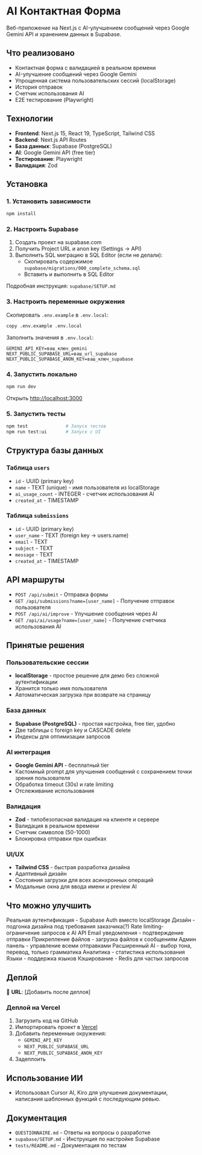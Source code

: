 # AI Контактная Форма

Веб-приложение на Next.js с AI-улучшением сообщений через Google Gemini API и хранением данных в Supabase.

## Что реализовано

- Контактная форма с валидацией в реальном времени
- AI-улучшение сообщений через Google Gemini
- Упрощенная система пользовательских сессий (localStorage)
- История отправок
- Счетчик использования AI
- E2E тестирование (Playwright)

## Технологии

- **Frontend**: Next.js 15, React 19, TypeScript, Tailwind CSS
- **Backend**: Next.js API Routes
- **База данных**: Supabase (PostgreSQL)
- **AI**: Google Gemini API (free tier)
- **Тестирование**: Playwright
- **Валидация**: Zod

## Установка

### 1. Установить зависимости

```bash
npm install
```

### 2. Настроить Supabase

1. Создать проект на supabase.com
2. Получить Project URL и anon key (Settings → API)
3. Выполнить SQL миграцию в SQL Editor (если не делали):
   - Скопировать содержимое `supabase/migrations/000_complete_schema.sql`
   - Вставить и выполнить в SQL Editor

Подробная инструкция: `supabase/SETUP.md`

### 3. Настроить переменные окружения

Скопировать `.env.example` в `.env.local`:

```bash
copy .env.example .env.local
```

Заполнить значения в `.env.local`:

```env
GEMINI_API_KEY=ваш_ключ_gemini
NEXT_PUBLIC_SUPABASE_URL=ваш_url_supabase
NEXT_PUBLIC_SUPABASE_ANON_KEY=ваш_ключ_supabase
```

### 4. Запустить локально

```bash
npm run dev
```

Открыть [http://localhost:3000](http://localhost:3000)

### 5. Запустить тесты

```bash
npm test              # Запуск тестов
npm run test:ui       # Запуск с UI
```

## Структура базы данных

### Таблица `users`
- `id` - UUID (primary key)
- `name` - TEXT (unique) - имя пользователя из localStorage
- `ai_usage_count` - INTEGER - счетчик использования AI
- `created_at` - TIMESTAMP

### Таблица `submissions`
- `id` - UUID (primary key)
- `user_name` - TEXT (foreign key → users.name)
- `email` - TEXT
- `subject` - TEXT
- `message` - TEXT
- `created_at` - TIMESTAMP

## API маршруты

- `POST /api/submit` - Отправка формы
- `GET /api/submissions?name=[user_name]` - Получение отправок пользователя
- `POST /api/ai/improve` - Улучшение сообщения через AI
- `GET /api/ai/usage?name=[user_name]` - Получение счетчика использования AI

## Принятые решения

### Пользовательские сессии
- **localStorage** - простое решение для демо без сложной аутентификации
- Хранится только имя пользователя
- Автоматическая загрузка при возврате на страницу

### База данных
- **Supabase (PostgreSQL)** - простая настройка, free tier, удобно
- Две таблицы с foreign key и CASCADE delete
- Индексы для оптимизации запросов

### AI интеграция
- **Google Gemini API** - бесплатный tier
- Кастомный prompt для улучшения сообщений с сохранением точки зрения пользователя
- Обработка timeout (30s) и rate limiting
- Отслеживание использования

### Валидация
- **Zod** - типобезопасная валидация на клиенте и сервере
- Валидация в реальном времени
- Счетчик символов (50-1000)
- Блокировка отправки при ошибках

### UI/UX
- **Tailwind CSS** - быстрая разработка дизайна
- Адаптивный дизайн
- Состояния загрузки для всех асинхронных операций
- Модальные окна для ввода имени и preview AI

## Что можно улучшить

Реальная аутентификация - Supabase Auth вместо localStorage
Дизайн - подгонка дизайна под требования заказчика(?)
Rate limiting- ограничение запросов к AI API
Email уведомления - подтверждение отправки
Прикрепление файлов - загрузка файлов к сообщениям
Админ панель - управление всеми отправками
Расширенный AI - выбор тона, перевод, только грамматика
Аналитика - статистика использования
Языки - поддержка языков
Кэширование - Redis для частых запросов

## Деплой

🚀 **URL**: [Добавить после деплоя]

### Деплой на Vercel

1. Загрузить код на GitHub
2. Импортировать проект в [Vercel](https://vercel.com/new)
3. Добавить переменные окружения:
   - `GEMINI_API_KEY`
   - `NEXT_PUBLIC_SUPABASE_URL`
   - `NEXT_PUBLIC_SUPABASE_ANON_KEY`
4. Задеплоить

## Использование ИИ

- Использовал Cursor AI, Kiro для улучшения документации, написания шаблонных функций с последующим ревью.

## Документация

- `QUESTIONNAIRE.md` - Ответы на вопросы о разработке
- `supabase/SETUP.md` - Инструкция по настройке Supabase
- `tests/README.md` - Документация по тестам
